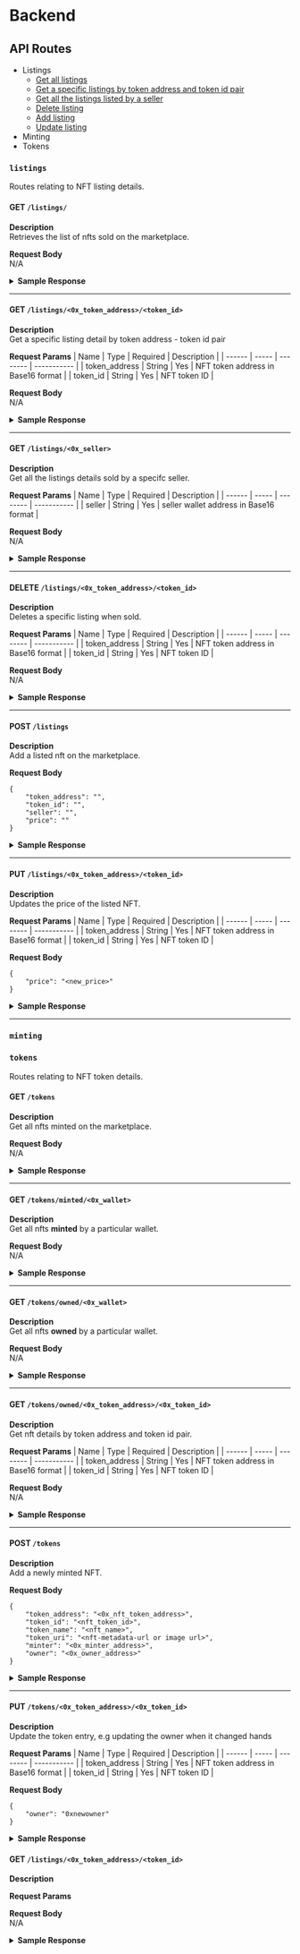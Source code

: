 # Backend

## API Routes

- Listings
  - [Get all listings](#get-listings)
  - [Get a specific listings by token address and token id pair](#get-listings0x_token_addresstoken_id)
  - [Get all the listings listed by a seller](#get-listings0x_seller)
  - [Delete listing](#delete-listings0x_token_addresstoken_id)
  - [Add listing](#post-listings)
  - [Update listing](#put-listings0x_token_addresstoken_id)
- Minting
- Tokens


### `listings`

Routes relating to NFT listing details.

#### GET `/listings/`

**Description**
<br>
Retrieves the list of nfts sold on the marketplace.

**Request Body**
<br>
N/A

<details>
    <summary><b>Sample Response</b></summary>

    {
        "success": true,
        "result": [
            {
                "_id": "1",
                "token_address": "0xdeadbeef",
                "token_id": "1",
                "seller": "0xcafebabe",
                "price": "10000000000000000000",
                "listing_date": "2020-10-28T23:58:18Z",
                "modified_date": "2020-10-28T23:58:18Z",
            }
        ]
    }
</details>

---

#### GET `/listings/<0x_token_address>/<token_id>`

**Description**
<br>
Get a specific listing detail by token address - token id pair

**Request Params**
|  Name  |  Type | Required | Description |
| ------ | ----- | -------- | ----------- |
| token_address | String | Yes | NFT token address in Base16 format |
| token_id | String | Yes | NFT token ID |

**Request Body**
<br>
N/A

<details>
    <summary><b>Sample Response</b></summary>

    {
        "success": true,
        "result": {
            "_id": "1",
            "token_address": "0xdeadbeef",
            "token_id": "1",
            "seller": "0xcafebabe",
            "price": "10000000000000000000",
            "listing_date": "2020-10-28T23:58:18Z",
            "modified_date": "2020-10-28T23:58:18Z",
        }
    }
</details>

---

#### GET `/listings/<0x_seller>`

**Description**
<br>
Get all the listings details sold by a specifc seller.

**Request Params**
|  Name  |  Type | Required | Description |
| ------ | ----- | -------- | ----------- |
| seller | String | Yes | seller wallet address in Base16 format |

**Request Body**
<br>
N/A

<details>
    <summary><b>Sample Response</b></summary>

    {
        "success": true,
        "result": {
            "_id": "1",
            "token_address": "0xdeadbeef",
            "token_id": "1",
            "seller": "0xcafebabe",
            "price": "10000000000000000000",
            "listing_date": "2020-10-28T23:58:18Z",
            "modified_date": "2020-10-28T23:58:18Z",
        }
    }
</details>

---

#### DELETE `/listings/<0x_token_address>/<token_id>`

**Description**
<br>
Deletes a specific listing when sold.

**Request Params**
|  Name  |  Type | Required | Description |
| ------ | ----- | -------- | ----------- |
| token_address | String | Yes | NFT token address in Base16 format |
| token_id | String | Yes | NFT token ID |

**Request Body**
<br>
N/A

<details>
    <summary><b>Sample Response</b></summary>

    {
        "success": true,
        "result": {
            "lastErrorObject": {
                "n": 1
            },
            "value": {
                "_id": "62cd2189bda884afe6f3401b",
                "token_address": "0x123",
                "token_id": "1",
                "seller": "0xdeadbeef",
                "price": "2000000000000000000",
                "listing_date": "2022-07-12T07:23:53.880Z",
                "modified_date": "2022-07-12T07:24:32.365Z"
            },
            "ok": 1,
            "$clusterTime": {
                "clusterTime": {
                    "$timestamp": "7119384029467508748"
                },
                "signature": {
                    "hash": "Ro0Hbt2/YCHJ+05BasV1TaAR4wI=",
                    "keyId": {
                        "low": 11,
                        "high": 1643310689,
                        "unsigned": false
                    }
                }
            },
            "operationTime": {
                "$timestamp": "7119384029467508748"
            }
        }
    }
</details>

---

#### POST `/listings`

**Description**
<br>
Add a listed nft on the marketplace.

**Request Body**
```
{
    "token_address": "",
    "token_id": "",
    "seller": "",
    "price": ""
}
```

<details>
    <summary><b>Sample Response</b></summary>

    {
        "success": true,
        "result": {
            "acknowledged": true,
            "insertedId": "62cd2189bda884afe6f3401b"
        }
    }
</details>

---

#### PUT `/listings/<0x_token_address>/<token_id>`

**Description**
<br>
Updates the price of the listed NFT.

**Request Params**
|  Name  |  Type | Required | Description |
| ------ | ----- | -------- | ----------- |
| token_address | String | Yes | NFT token address in Base16 format |
| token_id | String | Yes | NFT token ID |

**Request Body**
```
{
    "price": "<new_price>"
}
```

<details>
    <summary><b>Sample Response</b></summary>

    {
        "success": true,
        "result": {
            "lastErrorObject": {
                "n": 1,
                "updatedExisting": true
            },
            "value": {
                "_id": "62cd2189bda884afe6f3401b",
                "token_address": "0x123",
                "token_id": "1",
                "seller": "0xdeadbeef",
                "price": "1000000000000000000",
                "listing_date": "2022-07-12T07:23:53.880Z",
                "modified_date": "2022-07-12T07:23:53.880Z"
            },
            "ok": 1,
            "$clusterTime": {
                "clusterTime": {
                    "$timestamp": "7119383625740582949"
                },
                "signature": {
                    "hash": "rZ0RsjpYsRFX5NwzPmL0Crsvqcs=",
                    "keyId": {
                        "low": 11,
                        "high": 1643310689,
                        "unsigned": false
                    }
                }
            },
            "operationTime": {
                "$timestamp": "7119383625740582949"
            }
        }
    }
</details>

---

### `minting`


### `tokens`

Routes relating to NFT token details.

#### GET `/tokens`

**Description**
<br>
Get all nfts minted on the marketplace.

**Request Body**
<br>
N/A

<details>
    <summary><b>Sample Response</b></summary>

    {
        "success": true,
        "result": [
            {
                "_id": "62cbe1f561b9acb975d60f29",
                "token_address": "0xe7f1725e7734ce288f8367e1bb143e90bb3f0512",
                "token_id": "1",
                "token_name": "Apple",
                "token_uri": "https://gateway.pinata.cloud/ipfs/QmS9aoTd5aXF42TQZhhbm6it3nXtgScrFqLneQhy7iSQbm",
                "minter": "0xf39fd6e51aad88f6f4ce6ab8827279cfffb92266",
                "owner": "0x90f79bf6eb2c4f870365e785982e1f101e93b906",
                "minted_date": "2022-07-11T08:40:21.736Z",
                "modified_date": "2022-07-11T08:40:58.191Z"
            }
        ]
    }
</details>

---

#### GET `/tokens/minted/<0x_wallet>`

**Description**
<br>
Get all nfts **minted** by a particular wallet.

**Request Body**
<br>
N/A

<details>
    <summary><b>Sample Response</b></summary>

    {
        "success": true,
        "result": [
            {
                "_id": "62cbe1f561b9acb975d60f29",
                "token_address": "0xe7f1725e7734ce288f8367e1bb143e90bb3f0512",
                "token_id": "1",
                "token_name": "Apple",
                "token_uri": "https://gateway.pinata.cloud/ipfs/QmS9aoTd5aXF42TQZhhbm6it3nXtgScrFqLneQhy7iSQbm",
                "minter": "0xf39fd6e51aad88f6f4ce6ab8827279cfffb92266",
                "owner": "0x90f79bf6eb2c4f870365e785982e1f101e93b906",
                "minted_date": "2022-07-11T08:40:21.736Z",
                "modified_date": "2022-07-11T08:40:58.191Z"
            }
        ]
    }
</details>

---

#### GET `/tokens/owned/<0x_wallet>`

**Description**
<br>
Get all nfts **owned** by a particular wallet.

**Request Body**
<br>
N/A

<details>
    <summary><b>Sample Response</b></summary>

    {
        "success": true,
        "result": [
            {
                "_id": "62cbe1f561b9acb975d60f29",
                "token_address": "0xe7f1725e7734ce288f8367e1bb143e90bb3f0512",
                "token_id": "1",
                "token_name": "Apple",
                "token_uri": "https://gateway.pinata.cloud/ipfs/QmS9aoTd5aXF42TQZhhbm6it3nXtgScrFqLneQhy7iSQbm",
                "minter": "0xf39fd6e51aad88f6f4ce6ab8827279cfffb92266",
                "owner": "0x90f79bf6eb2c4f870365e785982e1f101e93b906",
                "minted_date": "2022-07-11T08:40:21.736Z",
                "modified_date": "2022-07-11T08:40:58.191Z"
            }
        ]
    }
</details>

---

#### GET `/tokens/owned/<0x_token_address>/<0x_token_id>`

**Description**
<br>
Get nft details by token address and token id pair.

**Request Params**
|  Name  |  Type | Required | Description |
| ------ | ----- | -------- | ----------- |
| token_address | String | Yes | NFT token address in Base16 format |
| token_id | String | Yes | NFT token ID |

**Request Body**
<br>
N/A

<details>
    <summary><b>Sample Response</b></summary>

    {
        "success": true,
        "result": [
            {
                "_id": "62cbe1f561b9acb975d60f29",
                "token_address": "0xe7f1725e7734ce288f8367e1bb143e90bb3f0512",
                "token_id": "1",
                "token_name": "Apple",
                "token_uri": "https://gateway.pinata.cloud/ipfs/QmS9aoTd5aXF42TQZhhbm6it3nXtgScrFqLneQhy7iSQbm",
                "minter": "0xf39fd6e51aad88f6f4ce6ab8827279cfffb92266",
                "owner": "0x90f79bf6eb2c4f870365e785982e1f101e93b906",
                "minted_date": "2022-07-11T08:40:21.736Z",
                "modified_date": "2022-07-11T08:40:58.191Z"
            }
        ]
    }
</details>

---

#### POST `/tokens`

**Description**
<br>
Add a newly minted NFT.

**Request Body**
```
{
    "token_address": "<0x_nft_token_address>",
    "token_id": "<nft_token_id>",
    "token_name": "<nft_name>",
    "token_uri": "<nft-metadata-url or image url>",
    "minter": "<0x_minter_address>",
    "owner": "<0x_owner_address>"
}
```

<details>
    <summary><b>Sample Response</b></summary>

    {
        "success": true,
        "result": [
            {
                "_id": "62cbe1f561b9acb975d60f29",
                "token_address": "0xe7f1725e7734ce288f8367e1bb143e90bb3f0512",
                "token_id": "1",
                "token_name": "Apple",
                "token_uri": "https://gateway.pinata.cloud/ipfs/QmS9aoTd5aXF42TQZhhbm6it3nXtgScrFqLneQhy7iSQbm",
                "minter": "0xf39fd6e51aad88f6f4ce6ab8827279cfffb92266",
                "owner": "0x90f79bf6eb2c4f870365e785982e1f101e93b906",
                "minted_date": "2022-07-11T08:40:21.736Z",
                "modified_date": "2022-07-11T08:40:58.191Z"
            }
        ]
    }
</details>

---

#### PUT `/tokens/<0x_token_address>/<0x_token_id>`

**Description**
<br>
Update the token entry, e.g updating the owner when it changed hands

**Request Params**
|  Name  |  Type | Required | Description |
| ------ | ----- | -------- | ----------- |
| token_address | String | Yes | NFT token address in Base16 format |
| token_id | String | Yes | NFT token ID |

**Request Body**
```
{
    "owner": "0xnewowner"
}
```

<details>
    <summary><b>Sample Response</b></summary>

    {
        "success": true,
        "result": {
            "lastErrorObject": {
                "n": 1,
                "updatedExisting": true
            },
            "value": {
                "_id": "62cd2577bda884afe6f3401c",
                "token_address": "0x123",
                "token_id": "1",
                "token_name": "basic nft",
                "token_uri": "http://api-metadata-url.com",
                "minter": "0xdeadbeef",
                "owner": "0xdeadbeef",
                "minted_date": "2022-07-12T07:40:39.370Z",
                "modified_date": "2022-07-12T07:40:39.370Z"
            },
            "ok": 1,
            "$clusterTime": {
                "clusterTime": {
                    "$timestamp": "7119388487643562011"
                },
                "signature": {
                    "hash": "f+9RkILo2hnXfE0x3wBArPiQWu0=",
                    "keyId": {
                        "low": 11,
                        "high": 1643310689,
                        "unsigned": false
                    }
                }
            },
            "operationTime": {
                "$timestamp": "7119388487643562011"
            }
        }
    }
</details>


#### GET `/listings/<0x_token_address>/<token_id>`

**Description**
<br>

**Request Params**

**Request Body**
<br>
N/A

<details>
    <summary><b>Sample Response</b></summary>

    {
        "success": true,
        "result": {
            "acknowledged": true,
            "insertedId": "62cd2189bda884afe6f3401b"
        }
    }
</details>
